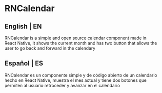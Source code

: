 # RNCalendar
## English | EN
RNCalendar is a simple and open source calendar component made in React Native, it shows the current month and has two button that allows the user to go back and forward in the calendary
## Español | ES
RNCalendar es un componente simple y de código abierto de un calendario hecho en React Native, muestra el mes actual y tiene dos botones que permiten al usuario retroceder y avanzar en el calendario
